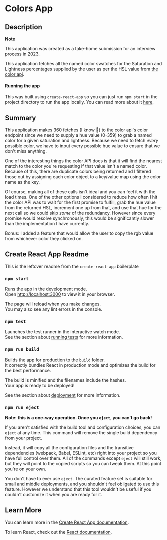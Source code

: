 # Colors App
## Description
**Note** 

This application was created as a take-home submission for an interview process in 2023.

This application fetches all the named color swatches for the Saturation and Lightness percentages supplied by the user as per the HSL value from [the color api](https://www.thecolorapi.com).

#### Running the app
This was built using `create-react-app` so you can just run `npm start` in the project directory to run the app locally. You can read more about it [here](#create-react-app-readme).

## Summary
This application makes 360 fetches (I know 😬) to the color api's color endpoint since we need to supply a hue value (0-359) to grab a named color for a given saturation and lightness. Because we need to fetch _every_ possible color, we have to input every possible hue value to ensure that we don't miss anything.

One of the interesting things the color API does is that it will find the nearest match to the color you're requesting if that value isn't a named color. Because of this, there are duplicate colors being returned and I filtered those out by assigning each color object to a key/value map using the color name as the key.

Of course, making all of these calls isn't ideal and you can feel it with the load times. One of the other options I considered to reduce how often I hit the color API was to wait for the first promise to fulfill, grab the hue value from the returned HSL, increment one up from that, and use that hue for the next call so we could skip _some_ of the redundancy. However since every promise would resolve synchronously, this would be significantly slower than the implementation I have currently.

Bonus: I added a feature that would allow the user to copy the rgb value from whichever color they clicked on.

## Create React App Readme
This is the leftover readme from the `create-react-app` boilerplate

### `npm start`

Runs the app in the development mode.\
Open [http://localhost:3000](http://localhost:3000) to view it in your browser.

The page will reload when you make changes.\
You may also see any lint errors in the console.

### `npm test`

Launches the test runner in the interactive watch mode.\
See the section about [running tests](https://facebook.github.io/create-react-app/docs/running-tests) for more information.

### `npm run build`

Builds the app for production to the `build` folder.\
It correctly bundles React in production mode and optimizes the build for the best performance.

The build is minified and the filenames include the hashes.\
Your app is ready to be deployed!

See the section about [deployment](https://facebook.github.io/create-react-app/docs/deployment) for more information.

### `npm run eject`

**Note: this is a one-way operation. Once you `eject`, you can't go back!**

If you aren't satisfied with the build tool and configuration choices, you can `eject` at any time. This command will remove the single build dependency from your project.

Instead, it will copy all the configuration files and the transitive dependencies (webpack, Babel, ESLint, etc) right into your project so you have full control over them. All of the commands except `eject` will still work, but they will point to the copied scripts so you can tweak them. At this point you're on your own.

You don't have to ever use `eject`. The curated feature set is suitable for small and middle deployments, and you shouldn't feel obligated to use this feature. However we understand that this tool wouldn't be useful if you couldn't customize it when you are ready for it.

## Learn More

You can learn more in the [Create React App documentation](https://facebook.github.io/create-react-app/docs/getting-started).

To learn React, check out the [React documentation](https://reactjs.org/).
